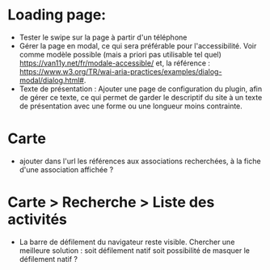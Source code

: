 # Loading page:

- Tester le swipe sur la page à partir d'un téléphone
- Gérer la page en modal, ce qui sera préférable pour l'accessibilité. Voir comme modèle possible (mais a priori pas utilisable tel quel) https://van11y.net/fr/modale-accessible/ et, la référence : https://www.w3.org/TR/wai-aria-practices/examples/dialog-modal/dialog.html#.
- Texte de présentation : Ajouter une page de configuration du plugin, afin de gérer ce texte, ce qui permet de garder le descriptif du site à un texte de présentation avec une forme ou une longueur moins contrainte.

# Carte

- ajouter dans l'url les références aux associations recherchées, à la fiche d'une association affichée ?

# Carte > Recherche > Liste des activités

- La barre de défilement du navigateur reste visible. Chercher une meilleure solution : soit défilement natif soit possibilité de masquer le défilement natif ?
